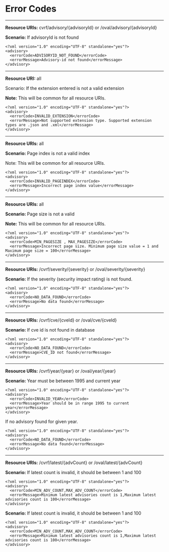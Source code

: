 # Error Codes
----
**Resource URIs:** cvrf/advisory/{advisoryId} or /oval/advisory/{advisoryId}

**Scenario:** If advisoryId is not found 	

    <?xml version="1.0" encoding="UTF-8" standalone="yes"?>
    <advisory>
      <errorCode>ADVISORYID_NOT_FOUND</errorCode>
      <errorMessage>Advisory-id not found</errorMessage>
    </advisory>

----
**Resource URI:** all
	
Scenario: If the extension entered is not a valid extension

**Note:** This will be common for all resource URIs.
	

    <?xml version="1.0" encoding="UTF-8" standalone="yes"?>
    <advisory>
      <errorCode>INVALID_EXTENSION</errorCode>
      <errorMessage>Not supported extension type. Supported extension types are .json and .xml</errorMessage>
    </advisory>

----
**Resource URIs:** all

**Scenario:**	Page index is not a valid index

Note: This will be common for all resource URIs.
	

    <?xml version="1.0" encoding="UTF-8" standalone="yes"?>
    <advisory>
      <errorCode>INVALID_PAGEINDEX</errorCode>
      <errorMessage>Incorrect page index value</errorMessage>
    </advisory>

----
**Resource URIs:** all

**Scenario:**	Page size is not a valid

**Note:** This will be common for all resource URIs.
	

    <?xml version="1.0" encoding="UTF-8" standalone="yes"?>
    <advisory>
      <errorCode>MIN_PAGESIZE , MAX_PAGESIZE</errorCode>
      <errorMessage>Incorrect page size. Minimum page size value = 1 and Maximum page size = 100</errorMessage>
    </advisory>
    
----
**Resource URIs:** /cvrf/severity/{severity} or /oval/severity/{severity}

**Scenario:**	If the severity (security impact rating) is not found. 	

    <?xml version="1.0" encoding="UTF-8" standalone="yes"?>
    <advisory>
      <errorCode>NO_DATA_FOUND</errorCode>
      <errorMessage>No data found</errorMessage>
    </advisory>

----
**Resource URIs:** /cvrf/cve/{cveId} or /oval/cve/{cveId}

**Scenario:** If cve id is not found in database

    <?xml version="1.0" encoding="UTF-8" standalone="yes"?>
    <advisory>
      <errorCode>NO_DATA_FOUND</errorCode>
      <errorMessage>CVE_ID not found</errorMessage>
    </advisory>

----
**Resource URIs:** /cvrf/year/{year} or /oval/year/{year}

**Scenario:**	Year must be between 1995 and current year 	

    <?xml version="1.0" encoding="UTF-8" standalone="yes"?>
    <advisory>
      <errorCode>INVALID_YEAR</errorCode>
      <errorMessage>Year should be in range 1995 to current year</errorMessage>
    </advisory>

If no advisory found for given year.
	

    <?xml version="1.0" encoding="UTF-8" standalone="yes"?>
    <advisory>
      <errorCode>NO_DATA_FOUND</errorCode>
      <errorMessage>No data found</errorMessage>
    </advisory>

----
**Resource URIs:** /cvrf/latest/{advCount} or /oval/latest/{advCount}

**Scenario:**	If latest count is invalid, it should be between 1 and 100 	

    <?xml version="1.0" encoding="UTF-8" standalone="yes"?>
    <advisory>
      <errorCode>MIN_ADV_COUNT,MAX_ADV_COUNT</errorCode>
      <errorMessage>Minimum latest advisories count is 1,Maximum latest advisories count is 100</errorMessage>
    </advisory>

**Scenario:** If latest count is invalid, it should be between 1 and 100
	

    <?xml version="1.0" encoding="UTF-8" standalone="yes"?>
    <advisory>
      <errorCode>MIN_ADV_COUNT,MAX_ADV_COUNT</errorCode>
      <errorMessage>Minimum latest advisories count is 1,Maximum latest advisories count is 100</errorMessage>
    </advisory>

